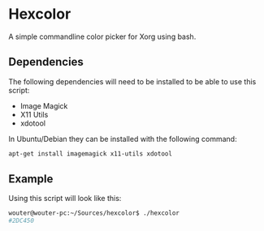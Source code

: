 # Hexcolor
A simple commandline color picker for Xorg using bash.

## Dependencies
The following dependencies will need to be installed to be able to use this script:
- Image Magick
- X11 Utils
- xdotool

In Ubuntu/Debian they can be installed with the following command:
```bash
apt-get install imagemagick x11-utils xdotool
```

## Example
Using this script will look like this:
```bash
wouter@wouter-pc:~/Sources/hexcolor$ ./hexcolor 
#2DC450
```
